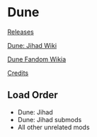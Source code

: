 # Dune

[Releases](https://github.com/ThePreacherOfArrakis/Dune/releases)

[Dune: Jihad Wiki](https://github.com/ThePreacherOfArrakis/Dune/wiki)

[Dune Fandom Wikia](https://dune.fandom.com/wiki/Dune_Wiki)

[Credits](https://github.com/ThePreacherOfArrakis/Dune/wiki/Credits)

## Load Order

* Dune: Jihad
* Dune: Jihad submods
* All other unrelated mods
